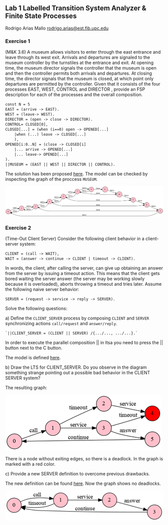 ## Lab 1 Labelled Transition System Analyzer & Finite State Processes

Rodrigo Arias Mallo <rodrigo.arias@est.fib.upc.edu>

### Exercise 1

(M&K 3.6) A museum allows visitors to enter through the east entrance and
leave through its west exit. Arrivals and departures are signaled to the museum
controller by the turnstiles at the entrance and exit. At opening time, the
museum director signals the controller that the museum is open and then the
controller permits both arrivals and departures. At closing time, the director
signals that the museum is closed, at which point only departures are permitted
by the controller. Given that it consists of the four processes EAST, WEST,
CONTROL and DIRECTOR , provide an FSP description for each of the processes and
the overall composition.


	const N = 5
	EAST = (arrive -> EAST).
	WEST = (leave-> WEST).
	DIRECTOR = (open -> close -> DIRECTOR).
	CONTROL= CLOSED[0],
	CLOSED[...] = (when (i==0) open -> OPENED[...]
		|when (...) leave -> CLOSED[...]
		),
	OPENED[i:0..N] = (close -> CLOSED[i]
		|... arrive -> OPENED[...]
		|... leave-> OPENED[...]
	).
	||MUSEUM = (EAST || WEST || DIRECTOR || CONTROL).


The solution has been proposed [here](1/model.fsp). The model can be checked by
inspecting the graph of the proccess `MUSEUM`.

![MUSEUM PROCCESS](1/MUSEUM.png)

### Exercise 2

(Time-Out Client Server) Consider the following client behavior in a client-server system:

	CLIENT = (call -> WAIT),
	WAIT = (answer -> continue -> CLIENT | timeout -> CLIENT).

In words, the client, after calling the server, can give up obtaining an answer from the
server by issuing a timeout action. This means that the client gets bored waiting the
server answer (the server may be working slowly because it is overloaded), aborts throwing
a timeout and tries later. Assume the following naive server behavior:

	SERVER = (request -> service -> reply -> SERVER).

Solve the following questions:

a) Define the `CLIENT_SERVER` process by composing `CLIENT` and `SERVER` synchronizing
actions `call/request` and `answer/reply`.

	`||CLIENT_SERVER = (CLIENT || SERVER) /{.../..., .../...}.`

In order to execute the parallel composition || in ltsa you need to press the ||
button next to the C button.

The model is defined [here](2/model.fsp).

b) Draw the LTS for CLIENT_SERVER. Do you observe in the diagram something strange
pointing out a possible bad behavior in the CLIENT SERVER system?

The resulting graph:

![CLIENT_SERVER](2/CLIENT_SERVER.png)

There is a node without exiting edges, so there is a deadlock. In the graph is
marked with a red color.

c) Provide a new SERVER definition to overcome previous drawbacks.

The new definition can be found [here](2c/model.fsp). Now the graph shows no
deadlocks.

![CLIENT_SERVER](2c/CLIENT_SERVER.png)
